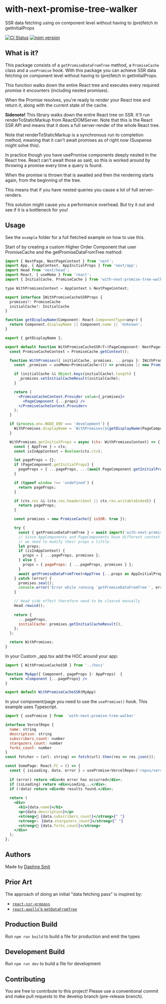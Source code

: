 # with-next-promise-tree-walker
SSR data fetching using on component level without having to (pre)fetch in getInitialProps

[![CI Status](https://github.com/daphnesmit/with-next-promise-tree-walker/workflows/CI/badge.svg)](https://github.com/daphnesmit/with-next-promise-tree-walker/actions)
[![npm version](https://badge.fury.io/js/with-next-promise-tree-walker.svg)](https://badge.fury.io/js/with-next-promise-tree-walker)

## What is it?
This package consists of a `getPromiseDataFromTree` method, a `PromiseCache` class and a `usePromise` hook.
With this package you can achieve SSR data fetching on component level without having to (pre)fetch in getInitialProps.

This function walks down the entire React tree and executes every required promise it encounters (including nested promises).

When the Promise resolves, you're ready to render your React tree and return it, along with the current state of the cache.

__Sidenote!__
This library walks down the entire React tree on SSR.
It'll run renderToStaticMarkup from ReactDOMServer. Note that this is the React SSR API and means that it does a full server-render of the whole React tree.

Note that renderToStaticMarkup is a synchronous run to completion method, meaning that it can't await promises as of right now (Suspense might solve this).

In practice though you have usePromise components deeply nested in the React tree. React can't await those as said, so this is worked around by throwing a promise every time a query is found.

When the promise is thrown that is awaited and then the rendering starts again, from the beginning of the tree.

This means that if you have nested queries you cause a lot of full server-renders.

This solution might cause you a performance overhead.
But try it out and see if it is a bottleneck for you!

## Usage
See the `example` folder for a full fletched example on how to use this.

Start of by creating a custom Higher Order Component that user PromiseCache and the getPromiseDataFromTree method:

```jsx
import { NextPage, NextPageContext } from 'next';
import App, { AppContext, AppInitialProps } from 'next/app';
import Head from 'next/head';
import React, { useMemo } from 'react';
import { InitialCache, PromiseCache } from 'with-next-promise-tree-walker/dist/data/PromiseCache';

type WithPromisesContext = AppContext & NextPageContext;

export interface IWithPromiseCacheSSRProps {
  promises?: PromiseCache
  initialCache?: InitialCache
}

function getDisplayName(Component: React.ComponentType<any>) {
  return Component.displayName || Component.name || 'Unknown';
}

export { getDisplayName };

export default function WithPromiseCacheSSR<T>(PageComponent: NextPage<any> | typeof App) {
  const PromiseCacheContext = PromiseCache.getContext();

  function WithPromises({ initialCache, promises, ...props }: IWithPromiseCacheSSRProps) {
    const _promises = useMemo<PromiseCache>(() => promises || new PromiseCache({ isSSR: false }), [promises]);

    if (initialCache && Object.keys(initialCache).length) {
      _promises.setInitialCacheResult(initialCache);
    }

    return (
      <PromiseCacheContext.Provider value={_promises}>
        <PageComponent {...props} />
      </PromiseCacheContext.Provider>
    );
  }

  if (process.env.NODE_ENV === 'development') {
    WithPromises.displayName = `WithPromises(${getDisplayName(PageComponent)})`;
  }

  WithPromises.getInitialProps = async (ctx: WithPromisesContext) => {
    const { AppTree } = ctx;
    const isInAppContext = Boolean(ctx.ctx);

    let pageProps = {};
    if (PageComponent.getInitialProps) {
      pageProps = { ...pageProps, ...(await PageComponent.getInitialProps(ctx)) };
    }

    if (typeof window !== 'undefined') {
      return pageProps;
    }

    if (ctx.res && (ctx.res.headersSent || ctx.res.writableEnded)) {
      return pageProps;
    }

    const promises = new PromiseCache({ isSSR: true });

    try {
      const { getPromiseDataFromTree } = await import('with-next-promise-tree-walker/dist/ssr/getPromiseDataFromTree');
      // Since AppComponents and PageComponents have different context types
      // we need to modify their props a little.
      let props;
      if (isInAppContext) {
        props = { ...pageProps, promises };
      } else {
        props = { pageProps: { ...pageProps, promises } };
      }
      await getPromiseDataFromTree(<AppTree {...props as AppInitialProps} />, { promises });
    } catch (error) {
      promises.seal();
      console.error('Error while running `getPromiseDataFromTree`', error);
    }

    // Head side effect therefore need to be cleared manually
    Head.rewind();
    
    return {
      ...pageProps,
      initialCache: promises.getInitialCacheResult(),
    };
  };

  return WithPromises;
}
```

In your Custom _app.tsx add the HOC around your app:

```jsx
import { WithPromiseCacheSSR } from '../hocs'

function MyApp({ Component, pageProps }: AppProps)  {
  return <Component {...pageProps} />
}

export default WithPromiseCacheSSR(MyApp)
```

In your component/page you need to use the `usePromise()` hook. This example uses Typescript.

```jsx
import { usePromise } from  'with-next-promise-tree-walker'

interface VercelRepo {
  name: string
  description: string
  subscribers_count: number
  stargazers_count: number
  forks_count: number
}
const fetcher = (url: string) => fetch(url).then(res => res.json());

const SomePage: React.FC = () => {
  const { isLoading, data, error } = usePromise<VercelRepo>('repos/vercel/swr', fetcher('https://api.github.com/repos/vercel/swr'), { ssr: true, skip: false });
  
  if (error) return <div>An error has occurred</div>;
  if (isLoading) return <div>Loading...</div>;
  if (!data) return <div>No results found.</div>;
  
  return (
    <div>
      <h1>{data.name}</h1>
      <p>{data.description}</p>
      <strong>👀 {data.subscribers_count}</strong>{" "}
      <strong>✨ {data.stargazers_count}</strong>{" "}
      <strong>🍴 {data.forks_count}</strong>
    </div>
  );
};
```

## Authors
Made by [Daphne Smit](https://github.com/daphnesmit)

## Prior Art
The approach of doing an initial "data fetching pass" is inspired by:

- [`react-ssr-prepass`](https://github.com/FormidableLabs/react-ssr-prepass)
- [`react-apollo`'s `getDataFromTree`](https://github.com/apollographql/react-apollo/blob/master/src/getDataFromTree.ts)

## Production Build

Run `npm run build` to build a file for production and emit the types

## Development Build
Run `npm run dev` to build a file for development

## Contributing
You are free to contribute to this project!
Please use a conventional commit and make pull requests to the develop branch (pre-release branch).